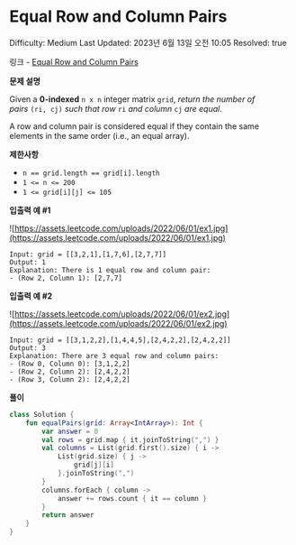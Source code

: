 # Equal Row and Column Pairs

Difficulty: Medium
Last Updated: 2023년 6월 13일 오전 10:05
Resolved: true

링크 - [Equal Row and Column Pairs](https://leetcode.com/problems/equal-row-and-column-pairs/)

**문제 설명**

Given a **0-indexed** `n x n` integer matrix `grid`, *return the number of pairs* `(ri, cj)` *such that row* `ri` *and column* `cj` *are equal*.

A row and column pair is considered equal if they contain the same elements in the same order (i.e., an equal array).

**제한사항**

- `n == grid.length == grid[i].length`
- `1 <= n <= 200`
- `1 <= grid[i][j] <= 105`

**입출력 예 #1**

![https://assets.leetcode.com/uploads/2022/06/01/ex1.jpg](https://assets.leetcode.com/uploads/2022/06/01/ex1.jpg)

```
Input: grid = [[3,2,1],[1,7,6],[2,7,7]]
Output: 1
Explanation: There is 1 equal row and column pair:
- (Row 2, Column 1): [2,7,7]
```

**입출력 예 #2**

![https://assets.leetcode.com/uploads/2022/06/01/ex2.jpg](https://assets.leetcode.com/uploads/2022/06/01/ex2.jpg)

```
Input: grid = [[3,1,2,2],[1,4,4,5],[2,4,2,2],[2,4,2,2]]
Output: 3
Explanation: There are 3 equal row and column pairs:
- (Row 0, Column 0): [3,1,2,2]
- (Row 2, Column 2): [2,4,2,2]
- (Row 3, Column 2): [2,4,2,2]
```

**풀이**

```kotlin
class Solution {
    fun equalPairs(grid: Array<IntArray>): Int {
        var answer = 0
        val rows = grid.map { it.joinToString(",") }
        val columns = List(grid.first().size) { i ->
            List(grid.size) { j ->
                grid[j][i]
            }.joinToString(",")
        }
        columns.forEach { column ->
            answer += rows.count { it == column }
        }
        return answer
    }
}
```